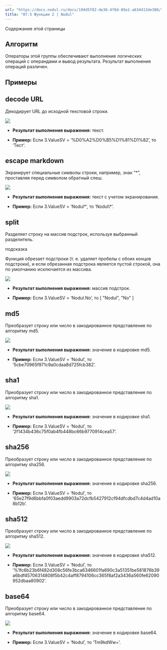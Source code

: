 ```yaml
---
url: "https://docs.nodul.ru/docs/194d5f82-de36-4f8d-89a1-a634413de308/"
title: "07.5 Функции 2 | Nodul"
---
```


Содержание этой страницы

## Алгоритм [​](https://docs.nodul.ru/docs/194d5f82-de36-4f8d-89a1-a634413de308/\#%D0%B0%D0%BB%D0%B3%D0%BE%D1%80%D0%B8%D1%82%D0%BC "Прямая ссылка на Алгоритм")

Операторы этой группы обеспечивают выполнение логических операций с операндами и вывод результата. Результат выполнения операций различен.

## Примеры [​](https://docs.nodul.ru/docs/194d5f82-de36-4f8d-89a1-a634413de308/\#%D0%BF%D1%80%D0%B8%D0%BC%D0%B5%D1%80%D1%8B "Прямая ссылка на Примеры")

## decode URL [​](https://docs.nodul.ru/docs/194d5f82-de36-4f8d-89a1-a634413de308/\#decode-url "Прямая ссылка на decode URL")

Декодирует URL до исходной текстовой строки.

![](https://docs.nodul.ru/img/notion/592e61e1-9a63-41d1-8943-5857a08725b0/Untitled.png)

- **Результат выполнения выражения:** текст.

- **Пример:** Если 3.ValueSV = ‘%D0%A2%D0%B5%D1%81%D1%82’, то ‘Тест’.

## escape markdown [​](https://docs.nodul.ru/docs/194d5f82-de36-4f8d-89a1-a634413de308/\#escape-markdown "Прямая ссылка на escape markdown")

Экранирует специальные символы строки, например, знак “\*”, проставляя перед символом обратный слеш.

![](https://docs.nodul.ru/img/notion/88b7db7d-2760-4ce7-b1d9-c2bac54766e8/Untitled.png)

- **Результат выполнения выражения:** текст c учетом экранирования.

- **Пример:** Если 3.ValueSV = ‘Nodul\*’, то ’Nodul\\\*’.

## split [​](https://docs.nodul.ru/docs/194d5f82-de36-4f8d-89a1-a634413de308/\#split "Прямая ссылка на split")

Разделяет строку на массив подстрок, используя выбранный разделитель.

подсказка

Функция обрезает подстроки (т. е. удаляет пробелы с обоих концов подстроки), и если обрезанная подстрока является пустой строкой, она по умолчанию исключается из массива.

![](https://docs.nodul.ru/img/notion/0b201b27-67bb-4cc2-968a-6141b1c5dbcb/Untitled.png)

- **Результат выполнения выражения:** массив подстрок.

- **Пример:** Если 3.ValueSV = ‘Nodul.No’, то \[ "Nodul", "No" \]

## md5 [​](https://docs.nodul.ru/docs/194d5f82-de36-4f8d-89a1-a634413de308/\#md5 "Прямая ссылка на md5")

Преобразует строку или число в закодированное представление по алгоритму md5.

![](https://docs.nodul.ru/img/notion/b2c6a9ac-8f41-4056-bfcc-d3b87b9c2801/Untitled.png)

- **Результат выполнения выражения:** значение в кодировке md5.

- **Пример:** Если 3.ValueSV = ‘Nodul’, то ‘5cbe70965f971c9a0cdaa8d725fcb382’.

## sha1 [​](https://docs.nodul.ru/docs/194d5f82-de36-4f8d-89a1-a634413de308/\#sha1 "Прямая ссылка на sha1")

Преобразует строку или число в закодированное представление по алгоритму sha1.

![](https://docs.nodul.ru/img/notion/0c6d33fc-cb99-4041-893f-a8da2907003e/Untitled.png)

- **Результат выполнения выражения:** значение в кодировке sha1.

- **Пример:** Если 3.ValueSV = ‘Nodul’, то ‘2f1434b436c75f0ab4fb448bc66b9770914cea57’.

## sha256 [​](https://docs.nodul.ru/docs/194d5f82-de36-4f8d-89a1-a634413de308/\#sha256 "Прямая ссылка на sha256")

Преобразует строку или число в закодированное представление по алгоритму sha256.

![](https://docs.nodul.ru/img/notion/685f7257-91b1-4d94-a5c0-6cc09a626d30/Untitled.png)

- **Результат выполнения выражения:** значение в кодировке sha256.

- **Пример:** Если 3.ValueSV = ‘Nodul’, то ‘65e27f9d6bbfa0f03aedd9903a72dcfb5427912cf94dfcdbd7c4d4ad10a8b12b’.

## sha512 [​](https://docs.nodul.ru/docs/194d5f82-de36-4f8d-89a1-a634413de308/\#sha512 "Прямая ссылка на sha512")

Преобразует строку или число в закодированное представление по алгоритму sha512.

![](https://docs.nodul.ru/img/notion/34a60815-a183-4692-bace-58265d69572a/Untitled.png)

- **Результат выполнения выражения:** значение в кодировке sha512.

- **Пример:** Если 3.ValueSV = ‘Nodul’, то ‘%1fc6b23b6f482d308c56fe3bca6346601fa690c3a51351be581876b39a6bdf45706314808f5b42c4aff8794106cc365f8af2a3436a560fe62090952dbaa80902’.

## base64 [​](https://docs.nodul.ru/docs/194d5f82-de36-4f8d-89a1-a634413de308/\#base64 "Прямая ссылка на base64")

Преобразует строку или число в закодированное представление по алгоритму base64.

![](https://docs.nodul.ru/img/notion/90322bb0-14bc-4c4a-95ed-07f98497db39/Untitled.png)

- **Результат выполнения выражения:** значение в кодировке base64.

- **Пример:** Если 3.ValueSV = ‘Nodul’, то ‘Tm9kdWw=’.